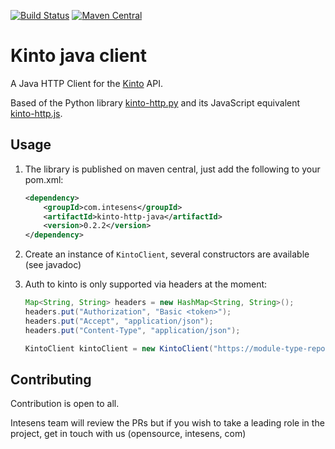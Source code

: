 [![Build Status](https://travis-ci.org/intesens/kinto-http-java.svg?branch=master)](https://travis-ci.org/intesens/kinto-http-java)
[![Maven Central](https://maven-badges.herokuapp.com/maven-central/com.intesens/kinto-http-java/badge.svg)](https://maven-badges.herokuapp.com/maven-central/cz.jirutka.rsql/rsql-parser)

# Kinto java client

A Java HTTP Client for the [Kinto](http://kinto-storage.org/) API.

Based of the Python library [kinto-http.py](https://github.com/Kinto/kinto-http.py) and its JavaScript equivalent 
[kinto-http.js](https://github.com/Kinto/kinto-http.js).

## Usage
1. The library is published on maven central, just add the following to your pom.xml:
    ```xml
    <dependency>
        <groupId>com.intesens</groupId>
        <artifactId>kinto-http-java</artifactId>
        <version>0.2.2</version>
    </dependency>
    ```
      
2. Create an instance of `KintoClient`, several constructors are available (see javadoc)
3. Auth to kinto is only supported via headers at the moment:
    ```java
    Map<String, String> headers = new HashMap<String, String>();
    headers.put("Authorization", "Basic <token>");
    headers.put("Accept", "application/json");
    headers.put("Content-Type", "application/json");
    
    KintoClient kintoClient = new KintoClient("https://module-type-repo.herokuapp.com/v1", headers);
    ```

## Contributing
Contribution is open to all.

Intesens team will review the PRs but if you wish to take a leading role in the project, get in touch with us (opensource, intesens, com)
